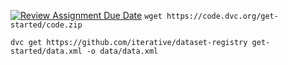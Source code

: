 [![Review Assignment Due Date](https://classroom.github.com/assets/deadline-readme-button-22041afd0340ce965d47ae6ef1cefeee28c7c493a6346c4f15d667ab976d596c.svg)](https://classroom.github.com/a/r_kALnQn)
``wget https://code.dvc.org/get-started/code.zip``

``dvc get https://github.com/iterative/dataset-registry get-started/data.xml -o data/data.xml``
